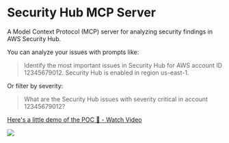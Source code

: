 # Security Hub MCP Server

A Model Context Protocol (MCP) server for analyzing security findings in AWS Security Hub.

You can analyze your issues with prompts like:

> Identify the most important issues in Security Hub for AWS account ID 12345679012. Security Hub is enabled in region us-east-1.

Or filter by severity:

> What are the Security Hub issues with severity critical in account 12345679012?

<div>
    <a href="https://www.loom.com/share/dd521aa1ec934137af8c4981a61b0410">
      <p>Here's a little demo of the POC 🚀 - Watch Video</p>
    </a>
    <a href="https://www.loom.com/share/dd521aa1ec934137af8c4981a61b0410">
      <img style="max-width:300px;" src="https://cdn.loom.com/sessions/thumbnails/dd521aa1ec934137af8c4981a61b0410-fb7d326efbf8252a-full-play.gif">
    </a>
  </div>
